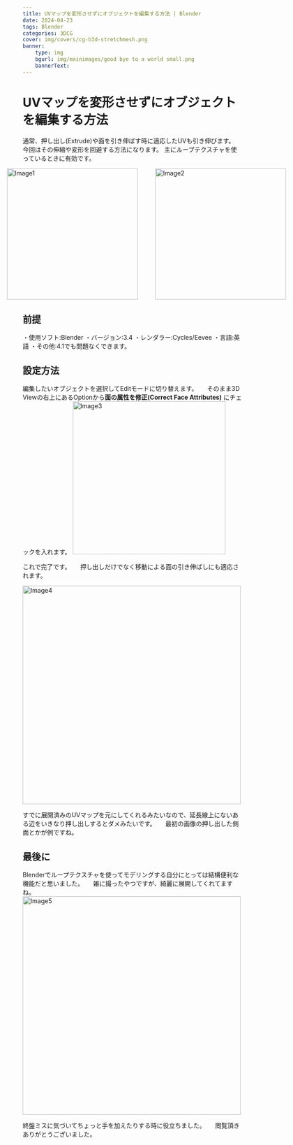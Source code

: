 ```yaml
---
title: UVマップを変形させずにオブジェクトを編集する方法 | Blender
date: 2024-04-23 
tags: Blender
categories: 3DCG
cover: img/covers/cg-b3d-stretchmesh.png
banner: 
    type: img
    bgurl: img/mainimages/good bye to a world small.png
    bannerText: 
---
```

# UVマップを変形させずにオブジェクトを編集する方法
通常、押し出し(Extrude)や面を引き伸ばす時に適応したUVも引き伸びます。
今回はその伸縮や変形を回避する方法になります。
主にループテクスチャを使っているときに有効です。

<div class="image">
  <div>
    <ul>
        <dd><img width="300" src="{% asset_path Image2.png %}" title="Image1" class="img-left" /></dd>
        <dd><img width="300" src="{% asset_path Image1.png %}" title="Image2" class="img-left" /></dd>
    </ul>
    <style>
        .image > div {
          ul {
            display: flex;
            justify-content: center;
            }
        }
    </style>
  </div>
</div>

## 前提
・使用ソフト:Blender
・バージョン:3.4
・レンダラー:Cycles/Eevee
・言語:英語
・その他:4.1でも問題なくできます。

## 設定方法
編集したいオブジェクトを選択してEditモードに切り替えます。
　
そのまま3D Viewの右上にあるOptionから**面の属性を修正(Correct Face Attributes)** にチェックを入れます。
<img width="350" src="{% asset_path Image3.png %}" title="Image3" class="img-left" />

これで完了です。
　
押し出しだけでなく移動による面の引き伸ばしにも適応されます。

<img width="500" src="{% asset_path Image4.png %}" title="Image4" class="img-left" />

すでに展開済みのUVマップを元にしてくれるみたいなので、延長線上にないある辺をいきなり押し出しするとダメみたいです。
　
最初の画像の押し出した側面とかが例ですね。

## 最後に
Blenderでループテクスチャを使ってモデリングする自分にとっては結構便利な機能だと思いました。
　
雑に撮ったやつですが、綺麗に展開してくれてますね。
<img width="500" src="{% asset_path Image5.png %}" title="Image5" class="img-left" />

終盤ミスに気づいてちょっと手を加えたりする時に役立ちました。
　
閲覧頂きありがとうございました。